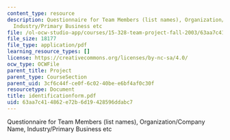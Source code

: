 ```yaml
---
content_type: resource
description: Questionnaire for Team Members (list names), Organization/Company Name,
  Industry/Primary Business etc
file: /ol-ocw-studio-app/courses/15-328-team-project-fall-2003/63aa7c414862e72b6d19428596ddabc7_identificationform.pdf
file_size: 18177
file_type: application/pdf
learning_resource_types: []
license: https://creativecommons.org/licenses/by-nc-sa/4.0/
ocw_type: OCWFile
parent_title: Project
parent_type: CourseSection
parent_uid: 3cf6c44f-ce0f-6c02-40be-e6bf4af0c30f
resourcetype: Document
title: identificationform.pdf
uid: 63aa7c41-4862-e72b-6d19-428596ddabc7
---
```

Questionnaire for Team Members (list names), Organization/Company Name, Industry/Primary Business etc